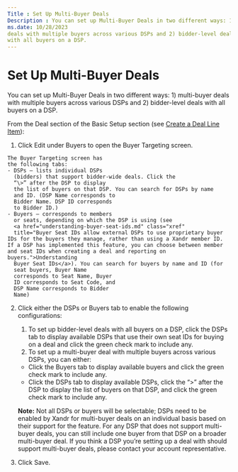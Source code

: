 ```yaml
---
Title : Set Up Multi-Buyer Deals
Description : You can set up Multi-Buyer Deals in two different ways: 1) multi-buyer
ms.date: 10/28/2023
deals with multiple buyers across various DSPs and 2) bidder-level deals
with all buyers on a DSP.
---
```



# Set Up Multi-Buyer Deals



You can set up Multi-Buyer Deals in two different ways: 1) multi-buyer
deals with multiple buyers across various DSPs and 2) bidder-level deals
with all buyers on a DSP.



<div class="li stepsection">

From the Deal section of the
Basic Setup section (see
<a href="create-a-deal-line-item.md" class="xref">Create a Deal Line
Item</a>):



1.   Click Edit
    under Buyers to open the
    Buyer Targeting screen.
    

    

    The Buyer Targeting screen has
    the following tabs:
    - DSPs – lists individual DSPs
      (bidders) that support bidder-wide deals. Click the
      “\>” after the DSP to display
      the list of buyers on that DSP. You can search for DSPs by name
      and ID. (DSP Name corresponds to
      Bidder Name. DSP ID corresponds
      to Bidder ID.)
    - Buyers – corresponds to members
      or seats, depending on which the DSP is using (see
      <a href="understanding-buyer-seat-ids.md" class="xref"
      title="Buyer Seat IDs allow external DSPs to use proprietary buyer IDs for the buyers they manage, rather than using a Xandr member ID. If a DSP has implemented this feature, you can choose between member and seat IDs when creating a deal and reporting on buyers.">Understanding
      Buyer Seat IDs</a>). You can search for buyers by name and ID (for
      seat buyers, Buyer Name
      corresponds to Seat Name, Buyer
      ID corresponds to Seat Code, and
      DSP Name corresponds to Bidder
      Name)

    

    
2.  Click either the
    DSPs or
    Buyers tab to enable the following
    configurations:
    1.  To set up bidder-level deals with all
        buyers on a DSP, click the
        DSPs tab to display available
        DSPs that use their own seat IDs for buying on a deal and click
        the green check mark to include any.
    2.  To set up a multi-buyer deal with multiple
        buyers across various DSPs, you can either:

    - Click the Buyers tab to display
      available buyers and click the green check mark to include any.
    - Click the DSPs tab to display
      available DSPs, click the “\>”
      after the DSP to display the list of buyers on that DSP, and click
      the green check mark to include any.

    

    

    <b>Note:</b> Not all DSPs or buyers will
    be selectable; DSPs need to be enabled by
    Xandr for multi-buyer deals on an individual
    basis based on their support for the feature. For any DSP that does
    not support multi-buyer deals, you can still include one buyer from
    that DSP on a broader multi-buyer deal. If you think a DSP you’re
    setting up a deal with should support multi-buyer deals, please
    contact your account representative.

    

    
3.   Click Save.
    






